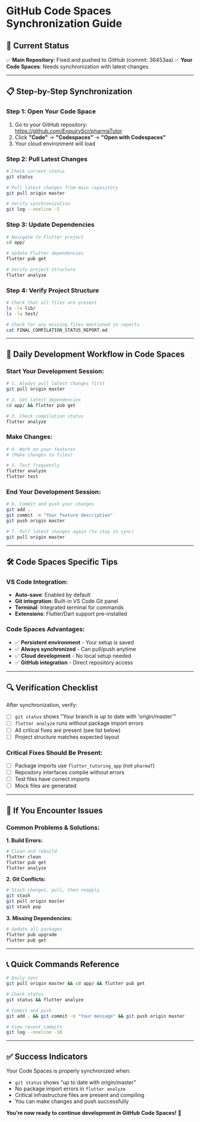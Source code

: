# GitHub Code Spaces Synchronization Guide

## 🚀 Current Status
✅ **Main Repository**: Fixed and pushed to GitHub (commit: 36453aa)
✅ **Your Code Spaces**: Needs synchronization with latest changes

---

## 📋 Step-by-Step Synchronization

### **Step 1: Open Your Code Space**
1. Go to your GitHub repository: https://github.com/EnquiryScr/pharmaTutor
2. Click **"Code"** → **"Codespaces"** → **"Open with Codespaces"**
3. Your cloud environment will load

### **Step 2: Pull Latest Changes**
```bash
# Check current status
git status

# Pull latest changes from main repository
git pull origin master

# Verify synchronization
git log --oneline -5
```

### **Step 3: Update Dependencies**
```bash
# Navigate to Flutter project
cd app/

# Update Flutter dependencies
flutter pub get

# Verify project structure
flutter analyze
```

### **Step 4: Verify Project Structure**
```bash
# Check that all files are present
ls -la lib/
ls -la test/

# Check for any missing files mentioned in reports
cat FINAL_COMPILATION_STATUS_REPORT.md
```

---

## 🔄 Daily Development Workflow in Code Spaces

### **Start Your Development Session:**
```bash
# 1. Always pull latest changes first
git pull origin master

# 2. Get latest dependencies
cd app/ && flutter pub get

# 3. Check compilation status
flutter analyze
```

### **Make Changes:**
```bash
# 4. Work on your features
# (Make changes to files)

# 5. Test frequently
flutter analyze
flutter test
```

### **End Your Development Session:**
```bash
# 6. Commit and push your changes
git add .
git commit -m "Your feature description"
git push origin master

# 7. Pull latest changes again (to stay in sync)
git pull origin master
```

---

## 🛠️ Code Spaces Specific Tips

### **VS Code Integration:**
- **Auto-save**: Enabled by default
- **Git integration**: Built-in VS Code Git panel
- **Terminal**: Integrated terminal for commands
- **Extensions**: Flutter/Dart support pre-installed

### **Code Spaces Advantages:**
- ✅ **Persistent environment** - Your setup is saved
- ✅ **Always synchronized** - Can pull/push anytime
- ✅ **Cloud development** - No local setup needed
- ✅ **GitHub integration** - Direct repository access

---

## 🔍 Verification Checklist

After synchronization, verify:
- [ ] `git status` shows "Your branch is up to date with 'origin/master'"
- [ ] `flutter analyze` runs without package import errors
- [ ] All critical fixes are present (see list below)
- [ ] Project structure matches expected layout

### **Critical Fixes Should Be Present:**
- [ ] Package imports use `flutter_tutoring_app` (not `pharmaT`)
- [ ] Repository interfaces compile without errors
- [ ] Test files have correct imports
- [ ] Mock files are generated

---

## 🚨 If You Encounter Issues

### **Common Problems & Solutions:**

**1. Build Errors:**
```bash
# Clean and rebuild
flutter clean
flutter pub get
flutter analyze
```

**2. Git Conflicts:**
```bash
# Stash changes, pull, then reapply
git stash
git pull origin master
git stash pop
```

**3. Missing Dependencies:**
```bash
# Update all packages
flutter pub upgrade
flutter pub get
```

---

## 📞 Quick Commands Reference

```bash
# Daily sync
git pull origin master && cd app/ && flutter pub get

# Check status
git status && flutter analyze

# Commit and push
git add . && git commit -m "Your message" && git push origin master

# View recent commits
git log --oneline -10
```

---

## ✅ Success Indicators

Your Code Spaces is properly synchronized when:
- `git status` shows "up to date with origin/master"
- No package import errors in `flutter analyze`
- Critical infrastructure files are present and compiling
- You can make changes and push successfully

**You're now ready to continue development in GitHub Code Spaces!** 🎉